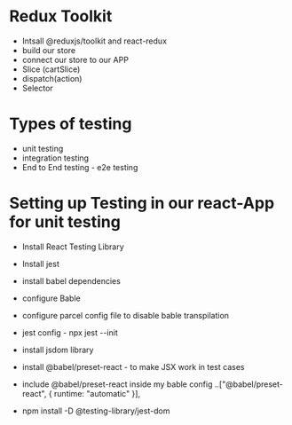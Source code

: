 # Redux Toolkit

- Intsall @reduxjs/toolkit and react-redux
- build our store
- connect our store to our APP
- Slice (cartSlice)
- dispatch(action)
- Selector

# Types of testing

- unit testing
- integration testing
- End to End testing - e2e testing

# Setting up Testing in our react-App for unit testing

- Install React Testing Library
- Install jest
- install babel dependencies
- configure Bable
- configure parcel config file to disable bable transpilation
- jest config - npx jest --init
- install jsdom library

- install @babel/preset-react - to make JSX work in test cases
- include @babel/preset-react inside my bable config ..["@babel/preset-react", { runtime: "automatic" }],
- npm install -D @testing-library/jest-dom
